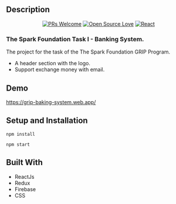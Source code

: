 ## Description

<div align="center">
  
[![PRs Welcome](https://img.shields.io/badge/PRs-welcome-brightgreen.svg?style=flat&logo=github)](https://github.com/NikhilSharma03/Spark-GRIP-Challenge)
[![Open Source Love](https://img.shields.io/badge/Open%20Source-%F0%9F%A4%8D-Green)](https://github.com/NikhilSharma03/Spark-GRIP-Challenge)
[![React](https://img.shields.io/badge/React-20232A?style=for-the-badge&logo=react&logoColor=61DAFB)](https://reactjs.org/docs/getting-started.html)
  
</div>

### The Spark Foundation Task I - Banking System.

The project for the task of the The Spark Foundation GRIP Program.

- A header section with the logo.
- Support exchange money with email.

## Demo

https://grip-baking-system.web.app/


## Setup and Installation

```
npm install
```   

```
npm start
```   

## Built With

- ReactJs
- Redux
- Firebase
- CSS
